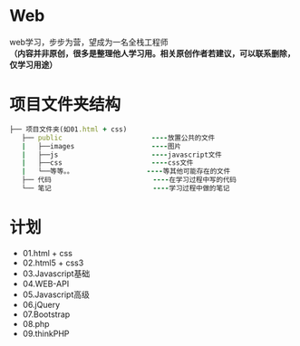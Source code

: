 # Web
web学习，步步为营，望成为一名全栈工程师</br>
<strong>（内容并非原创，很多是整理他人学习用。相关原创作者若建议，可以联系删除，仅学习用途）</strong>

# 项目文件夹结构
```ruby 
├── 项目文件夹(如01.html + css)
   ├── public                      ----放置公共的文件
   |   ├──images                   ----图片
   |   ├──js                       ----javascript文件
   |   ├──css                      ----css文件
   |   └──等等。。                  ----等其他可能存在的文件
   ├── 代码                         ----在学习过程中写的代码
   └── 笔记                         ----学习过程中做的笔记
```

# 计划

* 01.html + css
* 02.html5 + css3
* 03.Javascript基础
* 04.WEB-API
* 05.Javascript高级
* 06.jQuery
* 07.Bootstrap
* 08.php
* 09.thinkPHP
